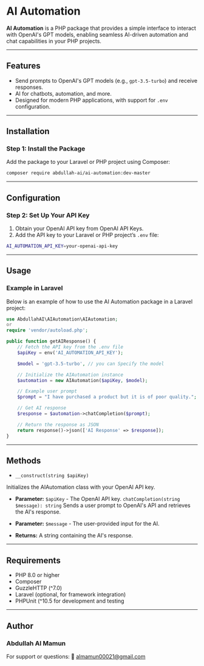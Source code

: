 # AI Automation

**AI Automation** is a PHP package that provides a simple interface to interact with OpenAI's GPT models, enabling seamless AI-driven automation and chat capabilities in your PHP projects.

---

## Features
- Send prompts to OpenAI's GPT models (e.g., `gpt-3.5-turbo`) and receive responses.
- AI for chatbots, automation, and more.
- Designed for modern PHP applications, with support for `.env` configuration.

---

## Installation

### Step 1: Install the Package
Add the package to your Laravel or PHP project using Composer:
```bash
composer require abdullah-ai/ai-automation:dev-master

```
---

## Configuration

### Step 2: Set Up Your API Key
1. Obtain your OpenAI API key from OpenAI API Keys.
2. Add the API key to your Laravel or PHP project’s `.env` file:

```bash
AI_AUTOMATION_API_KEY=your-openai-api-key

```
---

## Usage

### Example in Laravel
Below is an example of how to use the AI Automation package in a Laravel project:

```php
use AbdullahAI\AIAutomation\AIAutomation;
or
require 'vendor/autoload.php';

public function getAIResponse() {
    // Fetch the API key from the .env file
    $apiKey = env('AI_AUTOMATION_API_KEY');

    $model = 'gpt-3.5-turbo', // you can Specify the model

    // Initialize the AIAutomation instance
    $automation = new AIAutomation($apiKey, $model);

    // Example user prompt
    $prompt = "I have purchased a product but it is of poor quality.";

    // Get AI response
    $response = $automation->chatCompletion($prompt);

    // Return the response as JSON
    return response()->json(['AI Response' => $response]);
}
```
---

## Methods
- `__construct(string $apiKey)`
  
 Initializes the AIAutomation class with your OpenAI API key.

- **Parameter:** `$apiKey` - The OpenAI API key.
    `chatCompletion(string $message): string`
    Sends a user prompt to OpenAI's API and retrieves the AI's response.

- **Parameter:** `$message` - The user-provided input for the AI.
- **Returns:** A string containing the AI's response.

---

## Requirements
- PHP 8.0 or higher
- Composer
- GuzzleHTTP (^7.0)
- Laravel (optional, for framework integration)
- PHPUnit (^10.5 for development and testing

---

## Author
### Abdullah Al Mamun
For support or questions:
   📧 almamun00021@gmail.com
